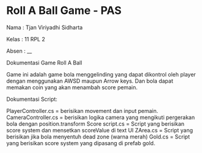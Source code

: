 # Roll A Ball Game - PAS

Nama : Tjan Viriyadhi Sidharta

Kelas : 11 RPL 2

Absen : __

Dokumentasi Game Roll A Ball

Game ini adalah game bola menggelinding yang dapat dikontrol oleh player dengan menggunakan AWSD maupun Arrow keys. Dan bola dapat memakan coin yang akan menambah score pemain. 

Dokumentasi Script:

PlayerController.cs = berisikan movement dan input pemain.
CameraController.cs = berisikan logika camera yang mengikuti pergerakan bola dengan position.transform
Score script.cs = Script yang berisikan score system dan mensetkan scoreValue di text UI
ZArea.cs = Script yang berisikan jika bola menyentuh dead zone (warna merah)
Gold.cs = Script yang berisikan score system yang dipasang di prefab gold.
